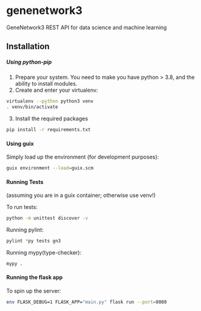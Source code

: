 # genenetwork3
GeneNetwork3 REST API for data science and machine  learning

## Installation

##### Using python-pip

1. Prepare your system. You need to make you have python > 3.8, and
   the ability to install modules.
2. Create and enter your virtualenv:

```bash
virtualenv --python python3 venv
. venv/bin/activate
```
3. Install the required packages

```bash
pip install -r requirements.txt
```

#### Using guix

Simply load up the environment (for development purposes):

```bash
guix environment --load=guix.scm
```

#### Running Tests

(assuming you are in a guix container; otherwise use venv!)

To run tests:

```bash
python -m unittest discover -v
```

Running pylint:

```bash
pylint *py tests gn3
```

Running mypy(type-checker):

```bash
mypy .
```

#### Running the flask app

To spin up the server:

```bash
env FLASK_DEBUG=1 FLASK_APP="main.py" flask run --port=8080
```
